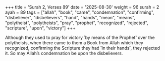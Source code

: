 +++
title = 'Surah 2, Verses 89'
date = '2025-08-30'
weight = 96
surah = 2
ayah = 89
tags = ["allah", "book", "came", "condemnation", "confirming", "disbeliever", "disbelievers", "hand", "hands", "mean", "means", "polytheist", "polytheists", "pray", "prophet", "recognized", "rejected", "scripture", "upon", "victory"]
+++

Although they used to pray for victory ˹by means of the Prophet˺ over the polytheists, when there came to them a Book from Allah which they recognized, confirming the Scripture they had ˹in their hands˺, they rejected it. So may Allah’s condemnation be upon the disbelievers.